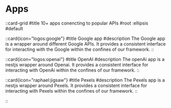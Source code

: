 
# Apps

::card-grid
#title
10+ apps conencting to popular APIs
#root
:ellipsis
#default

::card{icon="logos:google"}
#title
Google app
#description
The Google app is a wrapper around different Google APIs. It provides a consistent interface for interacting with the Google within the confines of our framework.
::

::card{icon="logos:openai"}
#title
OpenAI
#description
The openAi app is a nestjs wrapper around Openai. It provides a consistent interface for interacting with OpenAi within the confines of our framework.
::

::card{icon="raphael:jigsaw"}
#title
Pexels
#description
The Pexels app is a nestjs wrapper around Pexels. It provides a consistent interface for interacting with Pexels within the confines of our framework.
::

::
